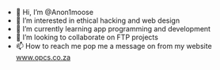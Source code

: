 - 👋 Hi, I’m @Anon1moose
- 👀 I’m interested in ethical hacking and web design 
- 🌱 I’m currently learning app programming and development 
- 💞️ I’m looking to collaborate on FTP projects
- 📫 How to reach me pop me a message on from my website www.opcs.co.za

<!---
Anon1moose/Anon1moose is a ✨ special ✨ repository because its `README.md` (this file) appears on your GitHub profile.
You can click the Preview link to take a look at your changes.
--->
